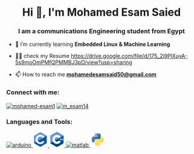 <h1 align="center">Hi 👋, I'm Mohamed Esam Saied</h1>
<h3 align="center">I am a communications Engineering student from Egypt</h3>

- 🌱 I’m currently learning **Embedded Linux & Machine Learning**

- 👨‍💻 check my Resume https://drive.google.com/file/d/175_2i9PlXuyA-5s9moOmPMfQPMMBJ3pD/view?usp=sharing
- 📫 How to reach me **mohamedesamsaid50@gmail.com**

<h3 align="left">Connect with me:</h3>
<p align="left">
<a href="https://linkedin.com/in/mohamed-esam1" target="blank"><img align="center" src="https://raw.githubusercontent.com/rahuldkjain/github-profile-readme-generator/master/src/images/icons/Social/linked-in-alt.svg" alt="mohamed-esam1" height="30" width="40" /></a>
<a href="https://codeforces.com/profile/m_esam14" target="blank"><img align="center" src="https://raw.githubusercontent.com/rahuldkjain/github-profile-readme-generator/master/src/images/icons/Social/codeforces.svg" alt="m_esam14" height="30" width="40" /></a>
</p>

<h3 align="left">Languages and Tools:</h3>
<p align="left"> <a href="https://www.arduino.cc/" target="_blank" rel="noreferrer"> <img src="https://cdn.worldvectorlogo.com/logos/arduino-1.svg" alt="arduino" width="40" height="40"/> </a> <a href="https://www.cprogramming.com/" target="_blank" rel="noreferrer"> <img src="https://raw.githubusercontent.com/devicons/devicon/master/icons/c/c-original.svg" alt="c" width="40" height="40"/> </a> <a href="https://www.w3schools.com/cpp/" target="_blank" rel="noreferrer"> <img src="https://raw.githubusercontent.com/devicons/devicon/master/icons/cplusplus/cplusplus-original.svg" alt="cplusplus" width="40" height="40"/> </a> <a href="https://www.mathworks.com/" target="_blank" rel="noreferrer"> <img src="https://upload.wikimedia.org/wikipedia/commons/2/21/Matlab_Logo.png" alt="matlab" width="40" height="40"/> </a> <a href="https://www.python.org" target="_blank" rel="noreferrer"> <img src="https://raw.githubusercontent.com/devicons/devicon/master/icons/python/python-original.svg" alt="python" width="40" height="40"/> </a> </p>
